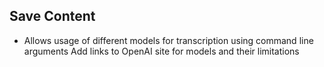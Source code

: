 ## Save Content

- Allows usage of different models for transcription using command line arguments
Add links to OpenAI site for models and their limitations

